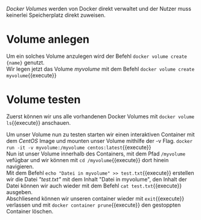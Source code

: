 _Docker Volumes_ werden von Docker direkt verwaltet und der Nutzer muss keinerlei Speicherplatz direkt zuweisen.

# Volume anlegen

Um ein solches Volume anzulegen wird der Befehl `docker volume create {name}` genutzt.<br/>
Wir legen jetzt das Volume _myvolume_ mit dem Befehl `docker volume create myvolume`{{execute}}

# Volume testen

Zuerst können wir uns alle vorhandenen Docker Volumes mit `docker volume ls`{{execute}} anschauen.

Um unser Volume nun zu testen starten wir einen interaktiven Container mit dem _CentOS_ Image und mounten unser Volume mithilfe der -v Flag.
`docker run -it -v myvolume:/myvolume centos:latest`{{execute}}<br/>
Nun ist unser Volume innerhalb des Containers, mit dem Pfad `/myvolume` vefügbar und wir können mit `cd /myvolume`{{execute}} dort hinein navigieren.<br/>
Mit dem Befehl `echo "Datei in myvolume" >> test.txt`{{execute}} erstellen wir die Datei _"test.txt"_ mit dem Inhalt "Datei in myvolume", den Inhalt der Datei können wir auch wieder mit dem Befehl `cat test.txt`{{execute}} ausgeben.<br/>
Abschliesend können wir unseren container wieder mit `exit`{{execute}} verlassen und mit `docker container prune`{{execute}} den gestoppten Container löschen.<br/>
